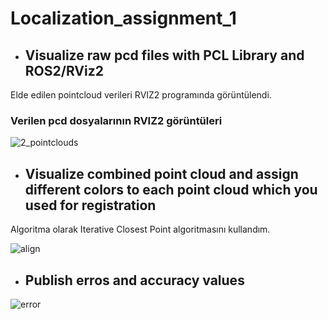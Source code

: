# Localization_assignment_1

- ## Visualize raw pcd files with PCL Library and ROS2/RViz2

Elde edilen pointcloud verileri RVIZ2 programında görüntülendi.

### Verilen pcd dosyalarının RVIZ2 görüntüleri

![2_pointclouds](https://user-images.githubusercontent.com/58399721/178893070-397dd889-f6fd-4f13-9428-1584ac9b9de3.png)

- ## Visualize combined point cloud and assign different colors to each point cloud which you used for registration

Algoritma olarak Iterative Closest Point algoritmasını kullandım.

![align](https://user-images.githubusercontent.com/58399721/178893147-8aba127c-e8d3-4b44-8264-c3aa09863bb5.png)


- ## Publish erros and accuracy values

![error](https://user-images.githubusercontent.com/58399721/178893187-7fe86f05-e40c-42a7-807a-698413539116.png)





